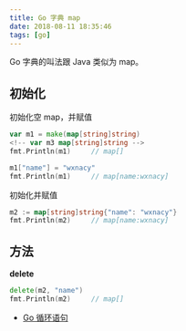 ```yaml
---
title: Go 字典 map
date: 2018-08-11 18:35:46
tags: [go]
---
```


Go 字典的叫法跟 Java 类似为 map。
<!-- more --><!-- toc -->

## 初始化

初始化空 map，并赋值
```go
var m1 = make(map[string]string)
<!-- var m3 map[string]string -->
fmt.Println(m1)     // map[]

m1["name"] = "wxnacy"
fmt.Println(m1)     // map[name:wxnacy]
```

初始化并赋值

```go
m2 := map[string]string{"name": "wxnacy"}
fmt.Println(m2)     // map[name:wxnacy]
```

## 方法

**delete**

```go
delete(m2, "name")
fmt.Println(m2)     // map[]
```

- [Go 循环语句](/2018/08/24/go-loops/)
